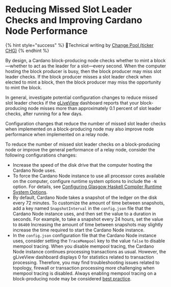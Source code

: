 # Reducing Missed Slot Leader Checks and Improving Cardano Node Performance

{% hint style="success" %}
:ledger:Technical writing by [Change Pool (ticker CHG)](https://change.paradoxicalsphere.com)
{% endhint %}

By design, a Cardano block-producing node checks whether to mint a block—whether to act as the leader for a slot—every second. When the computer hosting the block producer is busy, then the block producer may miss slot leader checks. If the block producer misses a slot leader check when elected to mint a block, then the block producer may miss the opportunity to mint the block.

In general, investigate potential configuration changes to reduce missed slot leader checks if the [gLiveView](../part-iii-operation/starting-the-nodes.md#gliveview) dashboard reports that your block-producing node misses more than approximately 0.1 percent of slot leader checks, after running for a few days.

Configuration changes that reduce the number of missed slot leader checks when implemented on a block-producing node may also improve node performance when implemented on a relay node.

To reduce the number of missed slot leader checks on a block-producing node or improve the general performance of a relay node, consider the following configurations changes:

- Increase the speed of the disk drive that the computer hosting the Cardano Node uses.
- To force the Cardano Node instance to use all processor cores available on the computer, configure runtime system options to include the `-N` option. For details, see [Configuring Glasgow Haskell Compiler Runtime System Options](./configuring-runtime-options.md).
- By default, Cardano Node takes a snapshot of the ledger on the disk every 72 minutes. To customize the amount of time between snapshots, add a key named `SnapshotInterval` in the `config.json` file that the Cardano Node instance uses, and then set the value to a duration in seconds. For example, to take a snapshot every 24 hours, set the value to `86400` Increasing the amount of time between snapshots may slightly increase the time required to start the Cardano Node instance. <!-- Source: https://cardano.stackexchange.com/questions/4532/missed-slot-leader-checks -->
- In the `config.json` configuration file that the Cardano Node instance uses, consider setting the `TraceMempool` key to the value `false` to disable mempool tracing. When you disable mempool tracing, the Cardano Node instance continues processing transactions as usual. However, the gLiveView dashboard displays 0 for statistics related to transaction processing. Therefore, you may find troubleshooting issues related to topology, firewall or transaction processing more challenging when mempool tracing is disabled. Always enabling mempool tracing on a block-producing node may be considered [best practice](https://github.com/input-output-hk/cardano-node/issues/2350).


